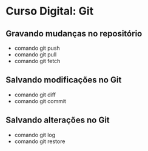 # Curso Digital: Git

## Gravando mudanças no repositório
* comando git push
* comando git pull
* comando git fetch

## Salvando modificações no Git
* comando git diff
* comando git commit

## Salvando alterações no Git
* comando git log
* comando git restore